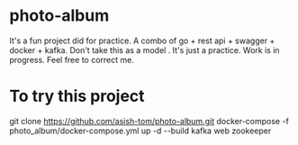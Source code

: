 # photo-album
It's a fun project did for practice. A combo of go + rest api + swagger + docker + kafka. Don't take this as a model . It's just a practice.  Work is in progress. Feel free to correct me. 

# To try this project
git clone https://github.com/asish-tom/photo-album.git
docker-compose -f photo_album/docker-compose.yml up -d --build kafka web zookeeper
